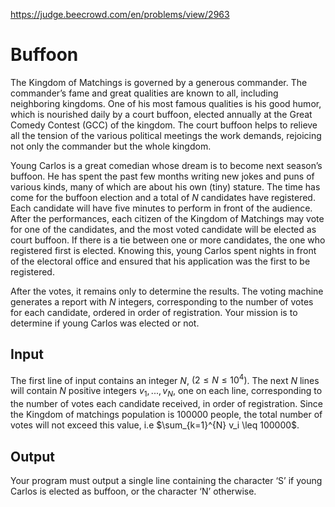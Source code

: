 https://judge.beecrowd.com/en/problems/view/2963

# Buffoon

The Kingdom of Matchings is governed by a generous commander. The commander’s
fame and great qualities are known to all, including neighboring kingdoms. One
of his most famous qualities is his good humor, which is nourished daily by a
court buffoon, elected annually at the Great Comedy Contest (GCC) of the
kingdom. The court buffoon helps to relieve all the tension of the various
political meetings the work demands, rejoicing not only the commander but the
whole kingdom.

Young Carlos is a great comedian whose dream is to become next season’s buffoon.
He has spent the past few months writing new jokes and puns of various kinds,
many of which are about his own (tiny) stature. The time has come for the
buffoon election and a total of $N$ candidates have registered. Each candidate
will have five minutes to perform in front of the audience. After the
performances, each citizen of the Kingdom of Matchings may vote for one of the
candidates, and the most voted candidate will be elected as court buffoon. If
there is a tie between one or more candidates, the one who registered first is
elected. Knowing this, young Carlos spent nights in front of the electoral
office and ensured that his application was the first to be registered.

After the votes, it remains only to determine the results. The voting machine
generates a report with $N$ integers, corresponding to the number of votes for
each candidate, ordered in order of registration. Your mission is to determine
if young Carlos was elected or not.

## Input

The first line of input contains an integer $N$, $(2 \leq N \leq 10^4)$. The
next $N$ lines will contain $N$ positive integers $v_1 , ... , v_N$, one on each
line, corresponding to the number of votes each candidate received, in order of
registration. Since the Kingdom of matchings population is 100000 people, the
total number of votes will not exceed this value, i.e $\sum_{k=1}^{N} v_i \leq
100000$.

## Output

Your program must output a single line containing the character ‘S’ if young
Carlos is elected as buffoon, or the character ‘N’ otherwise.

